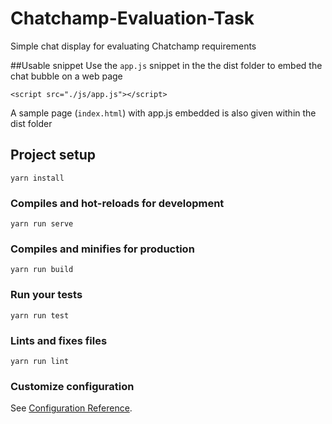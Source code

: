 # Chatchamp-Evaluation-Task
Simple chat display for evaluating Chatchamp requirements

##Usable snippet
Use the `app.js` snippet in the the dist folder to embed the chat bubble on a web page
```
<script src="./js/app.js"></script>
```

A sample page (`index.html`) with app.js embedded is also given within the dist folder  

## Project setup
```
yarn install
```

### Compiles and hot-reloads for development
```
yarn run serve
```

### Compiles and minifies for production
```
yarn run build
```

### Run your tests
```
yarn run test
```

### Lints and fixes files
```
yarn run lint
```

### Customize configuration
See [Configuration Reference](https://cli.vuejs.org/config/).
